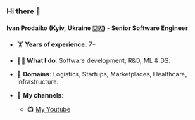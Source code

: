 ### Hi there 👋

#### Ivan Prodaiko (Kyiv, Ukraine 🇺🇦) - Senior Software Engineer

- 🏋️ **Years of experience**: 7+

- 🧑‍💻 **What I do**: Software development, R&D, ML & DS.

- 🫶 **Domains**: Logistics, Startups, Marketplaces, Healthcare, Infrastructure.

- 📡 **My channels**:
  - 📺 [My Youtube](https://www.youtube.com/channel/UCE3urT7ZJBO-43c4dHxuyBA)
